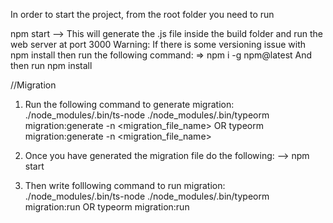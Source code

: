 In order to start the project, from the root folder you need to run

npm start --> This will generate the .js file inside the build folder and run the web server at port 3000
Warning: If there is some versioning issue with npm install then run the following command: => npm i -g npm@latest And then run npm install

//Migration

1. Run the following command to generate migration: ./node_modules/.bin/ts-node ./node_modules/.bin/typeorm migration:generate -n <migration_file_name> OR typeorm migration:generate -n <migration_file_name>

2. Once you have generated the migration file do the following: --> npm start

3. Then write folllowing command to run migration: ./node_modules/.bin/ts-node ./node_modules/.bin/typeorm migration:run OR typeorm migration:run
